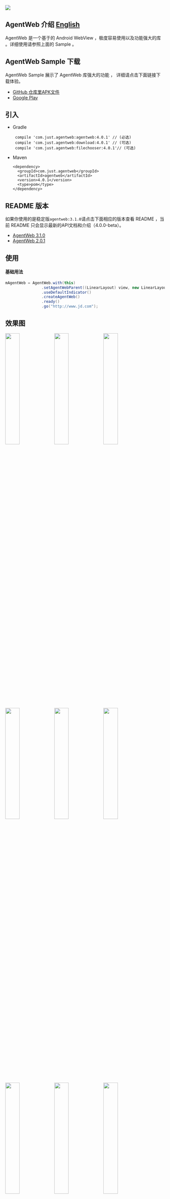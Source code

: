![](./img/logo.png)

## AgentWeb 介绍  [English](./README-ENGLISH.md)

AgentWeb 是一个基于的 Android WebView ，极度容易使用以及功能强大的库 。详细使用请参照上面的 Sample 。


## AgentWeb Sample 下载
AgentWeb Sample 展示了 AgentWeb 库强大的功能 ， 详细请点击下面链接下载体验。

* [GitHub 仓库里APK文件](./agentweb.apk)
* [Google Play](https://play.google.com/store/apps/details?id=com.just.agentweb.sample) 

	

## 引入


* Gradle 
   
   ```
    compile 'com.just.agentweb:agentweb:4.0.1' // (必选)
    compile 'com.just.agentweb:download:4.0.1' // (可选)
    compile 'com.just.agentweb:filechooser:4.0.1'// (可选) 
   ```
   
* Maven
	
	```
	<dependency>
 	  <groupId>com.just.agentweb</groupId>
 	  <artifactId>agentweb</artifactId>
	  <version>4.0.1</version>
	  <type>pom</type>
	</dependency>
	
	```
	

	

## README 版本
如果你使用的是稳定版`agentweb:3.1.0`请点击下面相应的版本查看 README ，当前 README 只会显示最新的API文档和介绍（4.0.0-beta）。

- [AgentWeb 3.1.0](https://github.com/Justson/AgentWeb/tree/3.1.0)
- [AgentWeb 2.0.1](https://github.com/Justson/AgentWeb/tree/2.0.1)


## 使用
#### 基础用法

```java
mAgentWeb = AgentWeb.with(this)
                .setAgentWebParent((LinearLayout) view, new LinearLayout.LayoutParams(-1, -1))                
                .useDefaultIndicator()
                .createAgentWeb()
                .ready()
                .go("http://www.jd.com");

```


## 效果图 
<a href="img/img-function-list.png"><img src="img/img-function-list.png" width="30%"/></a> <a href="img/img-permission.png"><img src="img/img-permission.png" width="30%"/></a> <a href="img/img-sonic.png"><img src="img/img-sonic.png" width="30%"/></a>

<a href="img/img-scheme.png"><img src="img/img-scheme.png" width="30%"/></a> <a href="img/img-download.png"><img src="img/img-download.png" width="30%"/></a> <a href="img/img-bounce.png"><img src="img/img-bounce.png" width="30%"/></a>

<a href="img/jd.png"><img src="img/jd.png" width="30%"/></a> <a href="img/wechat pay.png"><img src="img/wechat pay.png" width="30%"/></a> <a href="img/alipay.png"><img src="img/alipay.png" width="30%"/></a>

<a href="img/js.png"><img src="img/js.png" width="30%"/></a> <a href="img/custom setting.png"><img src="img/custom setting.png" width="30%"/></a> <a href="img/video.png"><img src="img/video.png" width="30%"/></a>



* #### 调用 Javascript 方法拼接太麻烦 ？ 请看 。
```javascript
function callByAndroid(){
      console.log("callByAndroid")
  }
mAgentWeb.getJsEntraceAccess().quickCallJs("callByAndroid");
```

* #### Javascript 调 Java ?
```java
mAgentWeb.getJsInterfaceHolder().addJavaObject("android",new AndroidInterface(mAgentWeb,this));
window.android.callAndroid();
```


* #### 事件处理
```java
    @Override
    public boolean onKeyDown(int keyCode, KeyEvent event) {

        if (mAgentWeb.handleKeyEvent(keyCode, event)) {
            return true;
        }
        return super.onKeyDown(keyCode, event);
    }
```

* #### 跟随 Activity Or Fragment 生命周期 ， 释放 CPU 更省电 。
```java
    @Override
    protected void onPause() {
        mAgentWeb.getWebLifeCycle().onPause(); 
        super.onPause();

    }

    @Override
    protected void onResume() {
        mAgentWeb.getWebLifeCycle().onResume();
        super.onResume();
    }
    @Override
    public void onDestroyView() {
        mAgentWeb.getWebLifeCycle().onDestroy();
        super.onDestroyView();
    }    
```


* #### 全屏视频播放
```
<!--如果你的应用需要用到视频 ， 那么请你在使用 AgentWeb 的 Activity 对应的清单文件里加入如下配置-->
android:hardwareAccelerated="true"
android:configChanges="orientation|screenSize"
```

* #### 定位
```
<!--AgentWeb 是默认允许定位的 ，如果你需要该功能 ， 请在你的 AndroidManifest 文件里面加入如下权限 。-->
<uses-permission android:name="android.permission.ACCESS_FINE_LOCATION" />
<uses-permission android:name="android.permission.ACCESS_COARSE_LOCATION" />
```

* #### WebChromeClient Or WebViewClient 处理业务逻辑
```java
AgentWeb.with(this)//
                .setAgentWebParent(mLinearLayout,new LinearLayout.LayoutParams(-1,-1) )//
                .useDefaultIndicator()//
                .setReceivedTitleCallback(mCallback)
                .setWebChromeClient(mWebChromeClient)
                .setWebViewClient(mWebViewClient)
                .setSecutityType(AgentWeb.SecurityType.strict)
                .createAgentWeb()//
                .ready()
                .go(getUrl());
private WebViewClient mWebViewClient=new WebViewClient(){
        @Override
        public void onPageStarted(WebView view, String url, Bitmap favicon) {
           //do you  work
        }
    };
private WebChromeClient mWebChromeClient=new WebChromeClient(){
        @Override
        public void onProgressChanged(WebView view, int newProgress) {
            //do you work
        }
    };                
```
* #### 返回上一页
```java
if (!mAgentWeb.back()){
       AgentWebFragment.this.getActivity().finish();
}
```

* #### 获取 WebView
```java
	mAgentWeb.getWebCreator().getWebView();
```

* ### 文件下载监听
```java
protected DownloadListenerAdapter mDownloadListenerAdapter = new DownloadListenerAdapter() {


		@Override
		public boolean onStart(String url, String userAgent, String contentDisposition, String mimetype, long contentLength, AgentWebDownloader.Extra extra) {
			extra.setOpenBreakPointDownload(true)
					.setIcon(R.drawable.ic_file_download_black_24dp)
					.setConnectTimeOut(6000)
					.setBlockMaxTime(2000)
					.setDownloadTimeOut(60L * 5L * 1000L)
					.setAutoOpen(true)
					.setForceDownload(false);
			return false;
		}


		@Override
		public void onBindService(String url, DownloadingService downloadingService) {
			super.onBindService(url, downloadingService);
			mDownloadingService = downloadingService;
			LogUtils.i(TAG, "onBindService:" + url + "  DownloadingService:" + downloadingService);
		}


		@Override
		public void onUnbindService(String url, DownloadingService downloadingService) {
			super.onUnbindService(url, downloadingService);
			mDownloadingService = null;
			LogUtils.i(TAG, "onUnbindService:" + url);
		}


		@Override
		public void onProgress(String url, long loaded, long length, long usedTime) {
			int mProgress = (int) ((loaded) / Float.valueOf(length) * 100);
			LogUtils.i(TAG, "onProgress:" + mProgress);
			super.onProgress(url, loaded, length, usedTime);
		}


		@Override
		public boolean onResult(String path, String url, Throwable throwable) {
			if (null == throwable) { 
				//do you work
			} else {

			}
			return false; 
		}
	};
```


* #### 同步 Cookie
```java
AgentWebConfig.syncCookie("http://www.jd.com","ID=XXXX")
```

* #### MiddlewareWebChromeBase 支持多个 WebChromeClient
```java
//略，请查看 Sample
```
* #### MiddlewareWebClientBase 支持多个 WebViewClient
```java
//略，请查看 Sample
```

* #### 查看 Cookies
```java
String cookies=AgentWebConfig.getCookiesByUrl(targetUrl);
```
* #### 权限拦截
```java
protected PermissionInterceptor mPermissionInterceptor = new PermissionInterceptor() {

        @Override
        public boolean intercept(String url, String[] permissions, String action) {
            Log.i(TAG, "url:" + url + "  permission:" + permissions + " action:" + action);
            return false;
        }
    };
```

* #### AgentWeb 完整用法
```java
        mAgentWeb = AgentWeb.with(this)
                .setAgentWebParent((LinearLayout) view, new LinearLayout.LayoutParams(ViewGroup.LayoutParams.MATCH_PARENT, ViewGroup.LayoutParams.MATCH_PARENT))
                .useDefaultIndicator(-1, 3)
                .setAgentWebWebSettings(getSettings())
                .setWebViewClient(mWebViewClient)
                .setWebChromeClient(mWebChromeClient)
                .setPermissionInterceptor(mPermissionInterceptor) 
                .setSecurityType(AgentWeb.SecurityType.STRICT_CHECK) 
                .setAgentWebUIController(new UIController(getActivity())) 
                .setMainFrameErrorView(R.layout.agentweb_error_page, -1)
                .useMiddlewareWebChrome(getMiddlewareWebChrome())
                .useMiddlewareWebClient(getMiddlewareWebClient()) 
                .setOpenOtherPageWays(DefaultWebClient.OpenOtherPageWays.DISALLOW)
                .interceptUnkownUrl() 
                .createAgentWeb()
                .ready()
                .go(getUrl()); 
```

* #### AgentWeb 所需要的权限(在你工程中根据需求选择加入权限)
```
    <uses-permission android:name="android.permission.INTERNET"></uses-permission>
    <uses-permission android:name="android.permission.WRITE_EXTERNAL_STORAGE"></uses-permission>
    <uses-permission android:name="android.permission.READ_EXTERNAL_STORAGE"></uses-permission>
    <uses-permission android:name="android.permission.ACCESS_NETWORK_STATE"></uses-permission>
    <uses-permission android:name="android.permission.ACCESS_FINE_LOCATION"></uses-permission>
    <uses-permission android:name="android.permission.ACCESS_COARSE_LOCATION"></uses-permission>
    <uses-permission android:name="android.permission.READ_PHONE_STATE"></uses-permission>
    <uses-permission android:name="android.permission.ACCESS_WIFI_STATE"></uses-permission>
    <uses-permission android:name="android.permission.CAMERA"></uses-permission>
    <uses-permission android:name="android.permission.REQUEST_INSTALL_PACKAGES"></uses-permission>
```

* #### AgentWeb 所依赖的库
```
    compile "com.android.support:design:${SUPPORT_LIB_VERSION}" // (3.0.0开始该库可选)
    compile "com.android.support:support-v4:${SUPPORT_LIB_VERSION}"
    SUPPORT_LIB_VERSION=27.0.2(该值会更新)
```


## 混淆
如果你的项目需要加入混淆 ， 请加入如下配置

```java
-keep class com.just.agentweb.** {
    *;
}
-dontwarn com.just.agentweb.**

```
Java 注入类不要混淆 ， 例如 sample 里面的 AndroidInterface 类 ， 需要 Keep 。

```java
-keepclassmembers class com.just.library.agentweb.AndroidInterface{ *; }
```

## 注意事项
* 支付宝使用需要引入支付宝SDK ，并在项目中依赖 ， 微信支付不需要做任何操作。
* AgentWeb 内部使用了 `AlertDialog` 需要依赖 `AppCompat` 主题 。 
* `setAgentWebParent` 不支持  `ConstraintLayout` 。
* `mAgentWeb.getWebLifeCycle().onPause();`会暂停应用内所有`WebView` 。
* `minSdkVersion` 低于等于16以下自定义`WebView`请注意与 `JS` 之间通信安全。
* AgentWeb v3.0.0以上版本更新了包名，混淆的朋友们，请更新你的混淆配置。


## 文档帮助
* [Wiki](https://github.com/Justson/AgentWeb/wiki)(不全)
* `Sample`(推荐，详细) 

## 相关
* [AgentWebX5](https://github.com/Justson/AgentWebX5)
* [一个炫酷的 WebView Indicator](https://github.com/Justson/CoolIndicator)



## 更新日志
* v_4.0.0 更新
	* `AgentWeb` 拆分出 `AgentWeb-Download` 、 `AgentWeb-FileChooser` 、`AgentWeb-core` 三个库，用户可以按需选择。
	* 重新设计了 `AgentWeb-Download` 。
	* 删除了 `DownloadListener` 、`DefaultMsgConfig` 以及相关API。
	* 旧废弃的API，4.0.0 直接删除，不在提供兼容。
	* 部分类和API重命名 。
	* `Fragment`和`Activity`构建一致。[#227](https://github.com/Justson/AgentWeb/issues/227)
	* 从AgentWeb-core删除 `BaseAgentWebFragment`和`BaseAgentWebActivity` ，于Sample形式提供参考。
* v_3.1.0 更新
	* `WebProgress` 进度条动画更细腻。
	* 修复部分机型拍照文件大小为0情况。
	* 更新了`FileUpLoadChooserImpl`。
* v_3.0.0 更新
	* 加入 `MiddleWareWebChromeBase` 中间件 ，支持多个 `WebChromeClient`  。
	* 加入 `MiddleWareWebClientBase`中间件 ， 支持多个 `WebViewClient`  。
	* 加入了默认的错误页，并支持自定义错误页 。
	* 加入 `AgentWebUIController` ，统一控制UI 。
	* 支持拦截未知的页面 。
	* 支持调起其他应用 。 
* v_2.0.1 更新
	* 支持并行下载 ， 修复 #114 #109 。
* v_2.0.0 更新
	* 加入动态权限 。
	* 拍照。 
* v_1.2.6 更新
	* 修复Android 4.4以下布局错乱 。
* v_1.2.5 提示信息支持配置 。
	* 提示信息支持配置 。
* v_1.2.4 更新
	* 支持传入 IWebLayout ，支持下拉回弹，下拉刷新效果 。
* v_1.2.3 更新
	* 新增下载结果回调 。 
* v_1.2.2 更新
	* 修复已知 Bug 。
* v_1.2.1 更新 
	* 支持调起支付宝 ， 微信支付 。
* v_1.2.0 更新
	* 全面支持全屏视频 。
* v_1.1.2 更新
	* 完善功能 。




## 致谢
* [SafeWebView](https://github.com/seven456/SafeWebView)

* [WebView 参考文献](https://juejin.im/post/58a037df86b599006b3fade4)


## 有问题或者有更好的建议
* [![QQ0Group][qq0groupsvg]][qq0group]
* 欢迎提 [Issues](https://github.com/Justson/AgentWeb/issues)


## 关于我
一个位于深圳的 Android 开发者 ， 如果你有问题 ， 请联系 Email : xiaozhongcen@gmail.com

## 赞赏
如果你喜欢了 `AgentWeb` 的设计 ， 你也可以请作者喝一杯咖啡。

<a href="img/alipay.jpg"><img src="img/alipay.jpg" width="30%"/></a> <a href="img/wechat_pay.jpg"><img src="img/wechat_pay.jpg" width="30%"/></a> <a href="img/alipay.jpg"><img src="img/alipay.jpg" width="30%"/></a>


[licensesvg]: https://img.shields.io/badge/License-Apache--2.0-brightgreen.svg
[license]: https://github.com/Justson/AgentWeb/blob/master/LICENSE

[qq0groupsvg]: https://img.shields.io/badge/QQ群-599471474-fba7f9.svg
[qq0group]: http://qm.qq.com/cgi-bin/qm/qr?k=KpyfInzI2nr-Lh4StG0oh68GpbcD0vMG


###  [AgentWeb](https://github.com/Justson/AgentWeb)  


[![License][licensesvg]][license]
## License 
```
Copyright (C)  Justson(https://github.com/Justson/AgentWeb)

Licensed under the Apache License, Version 2.0 (the "License");
you may not use this file except in compliance with the License.
You may obtain a copy of the License at

     http://www.apache.org/licenses/LICENSE-2.0

Unless required by applicable law or agreed to in writing, software
distributed under the License is distributed on an "AS IS" BASIS,
WITHOUT WARRANTIES OR CONDITIONS OF ANY KIND, either express or implied.
See the License for the specific language governing permissions and
limitations under the License.
```
	
	

	  


   

